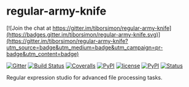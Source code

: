 # regular-army-knife

[![Join the chat at https://gitter.im/tiborsimon/regular-army-knife](https://badges.gitter.im/tiborsimon/regular-army-knife.svg)](https://gitter.im/tiborsimon/regular-army-knife?utm_source=badge&utm_medium=badge&utm_campaign=pr-badge&utm_content=badge)

[![Gitter](https://img.shields.io/gitter/room/tiborsimon/regular-army-knife.svg?maxAge=2592000)](https://gitter.im/tiborsimon/regular-army-knife?utm_source=badge&utm_medium=badge&utm_campaign=pr-badge&utm_content=badge)
[![Build Status](https://travis-ci.org/tiborsimon/regular-army-knife.svg?branch=master)](https://travis-ci.org/tiborsimon/regular-army-knife)
[![Coveralls](https://img.shields.io/coveralls/tiborsimon/regular-army-knife.svg?maxAge=2592000)](https://coveralls.io/github/tiborsimon/regular-army-knife)
[![PyPI](https://img.shields.io/pypi/v/projects.svg?maxAge=2592000)](https://pypi.python.org/pypi?name=regular-army-knife&:action=display)
[![license](https://img.shields.io/github/license/tiborsimon/regular-army-knife.svg?maxAge=2592000)](https://github.com/tiborsimon/regular-army-knife#license)
[![PyPI](https://img.shields.io/pypi/dm/projects.svg?maxAge=2592000)](https://pypi.python.org/pypi?name=regular-army-knife&:action=display)
[![Status](https://img.shields.io/badge/status-under_development-yellow.svg)]()

Regular expression studio for advanced file processing tasks.
